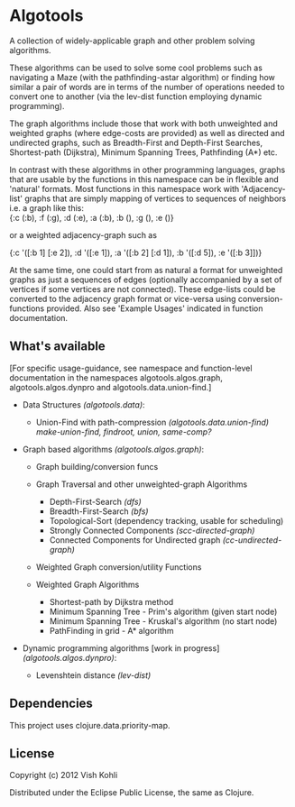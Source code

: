 # Algotools

A collection of widely-applicable graph and other problem solving algorithms.

These algorithms can be used to solve some cool problems such as navigating a Maze (with the pathfinding-astar algorithm) or finding how similar a pair of words are in terms of the number of operations needed to convert one to another (via the lev-dist function employing dynamic programming).

The graph algorithms include those that work with both unweighted and weighted graphs (where edge-costs are provided) as well as directed and undirected graphs, such as Breadth-First and Depth-First Searches, Shortest-path (Dijkstra), Minimum Spanning Trees, Pathfinding (A*) etc.

In contrast with these algorithms in other programming languages, graphs that are usable by the functions in this namespace can be in flexible and 'natural' formats.  Most functions in this namespace work with 'Adjacency-list' graphs that are simply mapping of vertices to sequences of neighbors i.e. a graph like this:  
   {:c (:b), :f (:g), :d (:e), :a (:b), :b (), :g (), :e ()}  

or a weighted adjacency-graph such as  

   {:c '([:b 1] [:e 2]), :d '([:e 1]), :a '([:b 2] [:d 1]), :b '([:d 5]), :e '([:b 3]])}  

   At the same time, one could start from as natural a format for unweighted graphs as just a sequences of edges (optionally accompanied by a set of vertices if some vertices are not connected). These edge-lists could be converted to the adjacency graph format or vice-versa using conversion-functions provided.  Also see 'Example Usages' indicated in function documentation.


## What's available

[For specific usage-guidance, see namespace and function-level documentation in the namespaces algotools.algos.graph, algotools.algos.dynpro and algotools.data.union-find.]

* Data Structures _(algotools.data)_:  
  - Union-Find with path-compression _(algotools.data.union-find)_  
      _make-union-find, findroot, union, same-comp?_  

* Graph based algorithms _(algotools.algos.graph)_:  
  - Graph building/conversion funcs  
  - Graph Traversal and other unweighted-graph Algorithms  
     - Depth-First-Search _(dfs)_  
     - Breadth-First-Search _(bfs)_  
     - Topological-Sort (dependency tracking, usable for scheduling)  
     - Strongly Connected Components _(scc-directed-graph)_  
     - Connected Components for Undirected graph _(cc-undirected-graph)_  

   - Weighted Graph conversion/utility Functions  
   - Weighted Graph Algorithms  
     - Shortest-path by Dijkstra method  
     - Minimum Spanning Tree - Prim's algorithm (given start node)  
     - Minimum Spanning Tree - Kruskal's algorithm (no start node)  
     - PathFinding in grid - A* algorithm  

* Dynamic programming algorithms [work in progress] _(algotools.algos.dynpro)_:  
  - Levenshtein distance _(lev-dist)_  

## Dependencies

This project uses clojure.data.priority-map.
 
## License

Copyright (c) 2012 Vish Kohli

Distributed under the Eclipse Public License, the same as Clojure.
